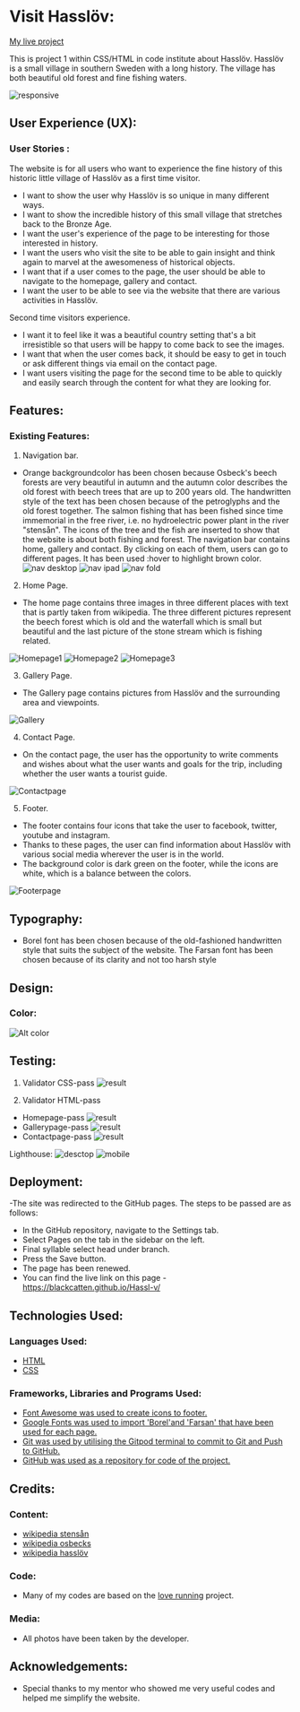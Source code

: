 # Visit Hasslöv:

[My live project](https://blackcatten.github.io/Hassl-v/)

This is project 1 within CSS/HTML in code institute about Hasslöv. Hasslöv is a small village in southern Sweden with a long history. The village has both beautiful old forest and fine fishing waters.

![responsive](docs/responsive.png)

## User Experience (UX):

### User Stories :
The website is for all users who want to experience the fine history of this historic little village of Hasslöv as a first time visitor.

- I want to show the user why Hasslöv is so unique in many different ways.
- I want to show the incredible history of this small village that stretches back to the Bronze Age.
- I want the user's experience of the page to be interesting for those interested in history.
- I want the users who visit the site to be able to gain insight and think again to marvel at the awesomeness of historical objects.
- I want that if a user comes to the page, the user should be able to navigate to the homepage, gallery and contact.
- I want the user to be able to see via the website that there are various activities in Hasslöv. 

Second time visitors experience.

- I want it to feel like it was a beautiful country setting that's a bit irresistible so that users will be happy to come back to see the images.
- I want that when the user comes back, it should be easy to get in touch or ask different things via email on the contact page.
- I want users visiting the page for the second time to be able to quickly and easily search through the content for what they are looking for.

## Features:

### Existing Features:

1. Navigation bar.

- Orange backgroundcolor has been chosen because Osbeck's beech forests are very beautiful in autumn and the autumn color describes the old forest with beech trees that are up to 200 years old. The handwritten style of the text has been chosen because of the petroglyphs and the old forest together. The salmon fishing that has been fished since time immemorial in the free river, i.e. no hydroelectric power plant in the river "stensån". The icons of the tree and the fish are inserted to show that the website is about both fishing and forest. The navigation bar contains home, gallery and contact. By clicking on each of them, users can go to different pages. It has been used :hover to highlight brown color.
![nav desktop](docs/nav%20desktop.png)
![nav ipad](docs/nav%20ipad.png)
![nav fold](docs/nav%20fold.png)
2. Home Page.

- The home page contains three images in three different places with text that is partly taken from wikipedia. The three different pictures represent the beech forest which is old and the waterfall which is small but beautiful and the last picture of the stone stream which is fishing related.

![Homepage1](docs/Homepage1.png)
![Homepage2](docs/Homepage2.png)
![Homepage3](docs/Homepage3.png)

3. Gallery Page.

- The Gallery page contains pictures from Hasslöv and the surrounding area and viewpoints.

![Gallery](docs/Gallery.png)

4. Contact Page.

- On the contact page, the user has the opportunity to write comments and wishes about what the user wants and goals for the trip, including whether the user wants a tourist guide.

![Contactpage](docs/Contactpage.png)

5. Footer.

- The footer contains four icons that take the user to facebook, twitter, youtube and instagram.
- Thanks to these pages, the user can find information about Hasslöv with various social media wherever the user is in the world.
- The background color is dark green on the footer, while the icons are white, which is a balance between the colors.

![Footerpage](docs/Footer.png)

## Typography:

- Borel font has been chosen because of the old-fashioned handwritten style that suits the subject of the website.
The Farsan font has been chosen because of its clarity and not too harsh style

## Design:

### Color:

![Alt color](docs/Color.png)

## Testing:

1. Validator CSS-pass 
![result](docs/validator-css.jpeg)

2. Validator HTML-pass
- Homepage-pass 
![result](docs/validator-homepage.jpeg)
- Gallerypage-pass
![result](docs/validator-gallerypage.jpeg)
- Contactpage-pass
![result](docs/validator-contactpage.jpeg)

Lighthouse: 
![desctop](docs/lighthouse-desctop.png)
![mobile](docs/lighthouse-mobile.png)

## Deployment:

-The site was redirected to the GitHub pages. The steps to be passed are as follows:
- In the GitHub repository, navigate to the Settings tab.
- Select Pages on the tab in the sidebar on the left.
- Final syllable select head under branch.
- Press the Save button.
- The page has been renewed.
- You can find the live link on this page - https://blackcatten.github.io/Hassl-v/

## Technologies Used:

### Languages Used:

- [HTML](https://sv.wikipedia.org/wiki/HTML)
- [CSS](https://en.wikipedia.org/wiki/CSS)

### Frameworks, Libraries and Programs Used:

- [Font Awesome was used to create icons to footer.](https://fontawesome.com/)
- [Google Fonts was used to import 'Borel'and 'Farsan' that have been used for each page.](https://fonts.google.com/)
- [Git was used by utilising the Gitpod terminal to commit to Git and Push to GitHub.](https://git-scm.com/)
- [GitHub was used as a repository for code of the project.](https://github.com/)

## Credits: 

### Content:

- [wikipedia stensån](https://sv.wikipedia.org/wiki/Stens%C3%A5n)
- [wikipedia osbecks](https://sv.wikipedia.org/wiki/Osbecks_bokskogar)
- [wikipedia hasslöv](https://sv.wikipedia.org/wiki/Hassl%C3%B6v)

### Code: 

- Many of my codes are based on the [love running](https://github.com/Code-Institute-Solutions/love-running-v3) project.

### Media: 

- All photos have been taken by the developer.

## Acknowledgements:

- Special thanks to my mentor who showed me very useful codes and helped me simplify the website.